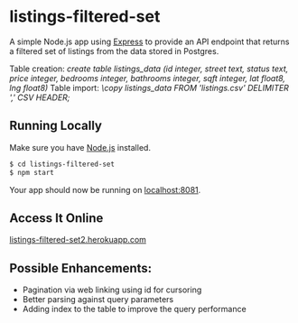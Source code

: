 # listings-filtered-set

A simple Node.js app using [Express](http://expressjs.com/) to provide an API endpoint that returns a filtered set of listings from the data stored in Postgres.

Table creation: *create table listings_data (id integer, street text, status text, price integer, bedrooms integer, bathrooms integer, sqft integer, lat float8, lng float8)*
Table import: *\copy listings_data FROM 'listings.csv' DELIMITER ',' CSV HEADER;*

## Running Locally

Make sure you have [Node.js](http://nodejs.org/) installed.

```sh
$ cd listings-filtered-set
$ npm start
```
Your app should now be running on [localhost:8081](http://localhost:8081/listings).

## Access It Online

[listings-filtered-set2.herokuapp.com](https://listings-filtered-set2.herokuapp.com/listings)

## Possible Enhancements:
* Pagination via web linking using id for cursoring
* Better parsing against query parameters
* Adding index to the table to improve the query performance
